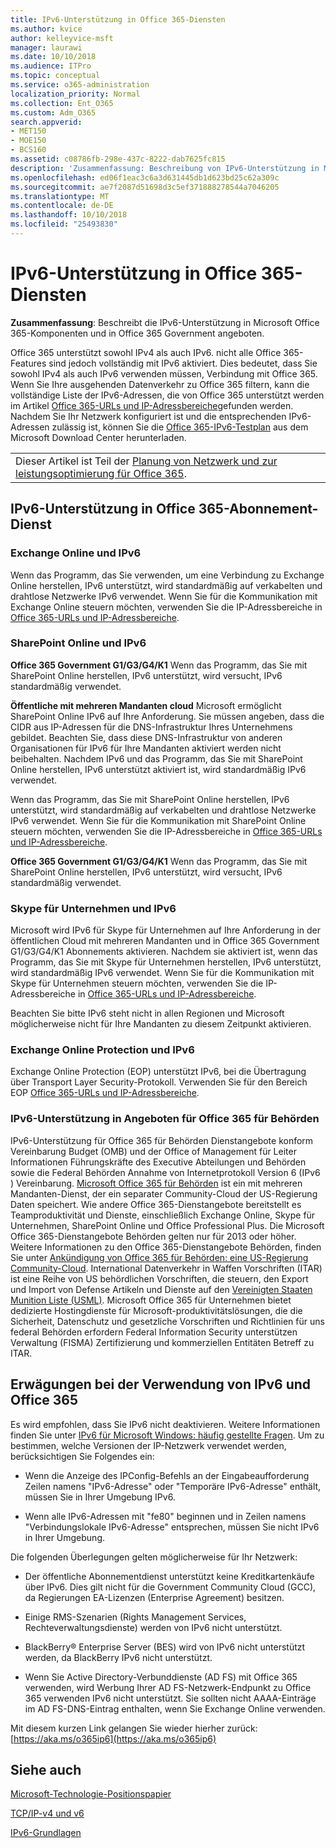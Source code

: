 ```yaml
---
title: IPv6-Unterstützung in Office 365-Diensten
ms.author: kvice
author: kelleyvice-msft
manager: laurawi
ms.date: 10/10/2018
ms.audience: ITPro
ms.topic: conceptual
ms.service: o365-administration
localization_priority: Normal
ms.collection: Ent_O365
ms.custom: Adm_O365
search.appverid:
- MET150
- MOE150
- BCS160
ms.assetid: c08786fb-298e-437c-8222-dab7625fc815
description: 'Zusammenfassung: Beschreibung von IPv6-Unterstützung in Microsoft Office 365-Komponenten und in Office 365 Government angeboten.'
ms.openlocfilehash: ed06f1eac3c6a3d631445db1d623bd25c62a309c
ms.sourcegitcommit: ae7f2087d51698d3c5ef371888278544a7046205
ms.translationtype: MT
ms.contentlocale: de-DE
ms.lasthandoff: 10/10/2018
ms.locfileid: "25493830"
---
```

# <a name="ipv6-support-in-office-365-services"></a>IPv6-Unterstützung in Office 365-Diensten

 **Zusammenfassung**: Beschreibt die IPv6-Unterstützung in Microsoft Office 365-Komponenten und in Office 365 Government angeboten.
  
Office 365 unterstützt sowohl IPv4 als auch IPv6. nicht alle Office 365-Features sind jedoch vollständig mit IPv6 aktiviert. Dies bedeutet, dass Sie sowohl IPv4 als auch IPv6 verwenden müssen, Verbindung mit Office 365. Wenn Sie Ihre ausgehenden Datenverkehr zu Office 365 filtern, kann die vollständige Liste der IPv6-Adressen, die von Office 365 unterstützt werden im Artikel [Office 365-URLs und IP-Adressbereiche](https://go.microsoft.com/fwlink/?LinkId=293744)gefunden werden. Nachdem Sie Ihr Netzwerk konfiguriert ist und die entsprechenden IPv6-Adressen zulässig ist, können Sie die [Office 365-IPv6-Testplan](https://go.microsoft.com/fwlink/?LinkId=293447) aus dem Microsoft Download Center herunterladen.
  
||
|:-----|
| Dieser Artikel ist Teil der [Planung von Netzwerk und zur leistungsoptimierung für Office 365](https://aka.ms/tune).|

## <a name="ipv6-support-in-office-365-subscription-service"></a>IPv6-Unterstützung in Office 365-Abonnement-Dienst

### <a name="exchange-online-and-ipv6"></a>Exchange Online und IPv6

Wenn das Programm, das Sie verwenden, um eine Verbindung zu Exchange Online herstellen, IPv6 unterstützt, wird standardmäßig auf verkabelten und drahtlose Netzwerke IPv6 verwendet. Wenn Sie für die Kommunikation mit Exchange Online steuern möchten, verwenden Sie die IP-Adressbereiche in [Office 365-URLs und IP-Adressbereiche](https://go.microsoft.com/fwlink/?LinkId=293744).
  
### <a name="sharepoint-online-and-ipv6"></a>SharePoint Online und IPv6

 **Office 365 Government G1/G3/G4/K1** Wenn das Programm, das Sie mit SharePoint Online herstellen, IPv6 unterstützt, wird versucht, IPv6 standardmäßig verwendet.
  
 **Öffentliche mit mehreren Mandanten cloud** Microsoft ermöglicht SharePoint Online IPv6 auf Ihre Anforderung. Sie müssen angeben, dass die CIDR aus IP-Adressen für die DNS-Infrastruktur Ihres Unternehmens gebildet. Beachten Sie, dass diese DNS-Infrastruktur von anderen Organisationen für IPv6 für Ihre Mandanten aktiviert werden nicht beibehalten. Nachdem IPv6 und das Programm, das Sie mit SharePoint Online herstellen, IPv6 unterstützt aktiviert ist, wird standardmäßig IPv6 verwendet.
  
Wenn das Programm, das Sie mit SharePoint Online herstellen, IPv6 unterstützt, wird standardmäßig auf verkabelten und drahtlose Netzwerke IPv6 verwendet. Wenn Sie für die Kommunikation mit SharePoint Online steuern möchten, verwenden Sie die IP-Adressbereiche in [Office 365-URLs und IP-Adressbereiche](https://go.microsoft.com/fwlink/?LinkId=293744).
  
 **Office 365 Government G1/G3/G4/K1** Wenn das Programm, das Sie mit SharePoint Online herstellen, IPv6 unterstützt, wird versucht, IPv6 standardmäßig verwendet.
  
### <a name="skype-for-business-and-ipv6"></a>Skype für Unternehmen und IPv6

Microsoft wird IPv6 für Skype für Unternehmen auf Ihre Anforderung in der öffentlichen Cloud mit mehreren Mandanten und in Office 365 Government G1/G3/G4/K1 Abonnements aktivieren. Nachdem sie aktiviert ist, wenn das Programm, das Sie mit Skype für Unternehmen herstellen, IPv6 unterstützt, wird standardmäßig IPv6 verwendet. Wenn Sie für die Kommunikation mit Skype für Unternehmen steuern möchten, verwenden Sie die IP-Adressbereiche in [Office 365-URLs und IP-Adressbereiche](https://go.microsoft.com/fwlink/?LinkId=293744).
  
Beachten Sie bitte IPv6 steht nicht in allen Regionen und Microsoft möglicherweise nicht für Ihre Mandanten zu diesem Zeitpunkt aktivieren.
  
### <a name="exchange-online-protection-and-ipv6"></a>Exchange Online Protection und IPv6

Exchange Online Protection (EOP) unterstützt IPv6, bei die Übertragung über Transport Layer Security-Protokoll. Verwenden Sie für den Bereich EOP [Office 365-URLs und IP-Adressbereiche](https://go.microsoft.com/fwlink/?LinkId=293744).
  
### <a name="ipv6-support-for-office-365-government-offerings"></a>IPv6-Unterstützung in Angeboten für Office 365 für Behörden

IPv6-Unterstützung für Office 365 für Behörden Dienstangebote konform Vereinbarung Budget (OMB) und der Office of Management für Leiter Informationen Führungskräfte des Executive Abteilungen und Behörden sowie die Federal Behörden Annahme von Internetprotokoll Version 6 (IPv6 ) Vereinbarung. [Microsoft Office 365 für Behörden](https://go.microsoft.com/fwlink/p/?LinkId=325414) ist ein mit mehreren Mandanten-Dienst, der ein separater Community-Cloud der US-Regierung Daten speichert. Wie andere Office 365-Dienstangebote bereitstellt es Teamproduktivität und Dienste, einschließlich Exchange Online, Skype für Unternehmen, SharePoint Online und Office Professional Plus. Die Microsoft Office 365-Dienstangebote Behörden gelten nur für 2013 oder höher. Weitere Informationen zu den Office 365-Dienstangebote Behörden, finden Sie unter [Ankündigung von Office 365 für Behörden: eine US-Regierung Community-Cloud](https://go.microsoft.com/fwlink/p/?LinkId=325414). International Datenverkehr in Waffen Vorschriften (ITAR) ist eine Reihe von US behördlichen Vorschriften, die steuern, den Export und Import von Defense Artikeln und Dienste auf den [Vereinigten Staaten Munition Liste (USML)](https://go.microsoft.com/fwlink/p/?LinkId=325415). Microsoft Office 365 für Unternehmen bietet dedizierte Hostingdienste für Microsoft-produktivitätslösungen, die die Sicherheit, Datenschutz und gesetzliche Vorschriften und Richtlinien für uns federal Behörden erfordern Federal Information Security unterstützen Verwaltung (FISMA) Zertifizierung und kommerziellen Entitäten Betreff zu ITAR.
  
## <a name="things-to-consider-when-using-ipv6-and-office-365"></a>Erwägungen bei der Verwendung von IPv6 und Office 365

Es wird empfohlen, dass Sie IPv6 nicht deaktivieren. Weitere Informationen finden Sie unter [IPv6 für Microsoft Windows: häufig gestellte Fragen](https://go.microsoft.com/fwlink/p/?LinkId=325418). Um zu bestimmen, welche Versionen der IP-Netzwerk verwendet werden, berücksichtigen Sie Folgendes ein:
  
- Wenn die Anzeige des IPConfig-Befehls an der Eingabeaufforderung Zeilen namens "IPv6-Adresse" oder "Temporäre IPv6-Adresse" enthält, müssen Sie in Ihrer Umgebung IPv6.

- Wenn alle IPv6-Adressen mit "fe80" beginnen und in Zeilen namens "Verbindungslokale IPv6-Adresse" entsprechen, müssen Sie nicht IPv6 in Ihrer Umgebung.

Die folgenden Überlegungen gelten möglicherweise für Ihr Netzwerk:
  
- Der öffentliche Abonnementdienst unterstützt keine Kreditkartenkäufe über IPv6. Dies gilt nicht für die Government Community Cloud (GCC), da Regierungen EA-Lizenzen (Enterprise Agreement) besitzen.

- Einige RMS-Szenarien (Rights Management Services, Rechteverwaltungsdienste) werden von IPv6 nicht unterstützt.

- BlackBerry® Enterprise Server (BES) wird von IPv6 nicht unterstützt werden, da BlackBerry IPv6 nicht unterstützt.

- Wenn Sie Active Directory-Verbunddienste (AD FS) mit Office 365 verwenden, wird Werbung Ihrer AD FS-Netzwerk-Endpunkt zu Office 365 verwenden IPv6 nicht unterstützt. Sie sollten nicht AAAA-Einträge im AD FS-DNS-Eintrag enthalten, wenn Sie Exchange Online verwenden. 

Mit diesem kurzen Link gelangen Sie wieder hierher zurück: [https://aka.ms/o365ip6](https://aka.ms/o365ip6)
  
## <a name="see-also"></a>Siehe auch

[Microsoft-Technologie-Positionspapier](https://go.microsoft.com/fwlink/p/?linkid=525743)
  
[TCP/IP-v4 und v6](https://go.microsoft.com/fwlink/p/?LinkID=211898)
  
[IPv6-Grundlagen](https://go.microsoft.com/fwlink/p/?LinkID=237480)
